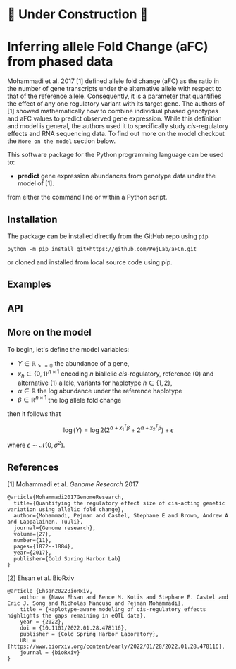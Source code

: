 # 🚧 Under Construction 🚧

# Inferring allele Fold Change (aFC) from phased data

Mohammadi et al. 2017 [1] defined allele fold change (aFC) as the 
ratio in the number of gene transcripts under the alternative 
allele with respect to that of the reference allele.  Consequently,
it is a parameter that quantifies the effect of any one regulatory
variant with its target gene.  The authors of [1] showed mathematically
how to combine individual phased genotypes and aFC values to predict 
observed gene expression.  While this definition and model is general,
the authors used it to specifically study *cis*-regulatory effects 
and RNA sequencing data.  To find out more on the model checkout
the `More on the model` section below.

This software package for the Python programming language can be 
used to:

* **predict** gene expression abundances from genotype data under
    the model of [1].

from either the command line or within a Python script.


## Installation

The package can be installed directly from the GitHub repo using `pip`

```
python -m pip install git+https://github.com/PejLab/aFCn.git
```

or cloned and installed from local source code using pip.


## Examples


## API


## More on the model

To begin, let's define the model variables:

* $Y\in\mathbb{R_{>=0}}$ the abundance of a gene, 
* $x_h\in\{0,1\}^{n\times 1}$ encoding $n$ biallelic 
*cis*-regulatory, reference (0) and alternative (1) allele, variants for haplotype $h\in\{1,2\}$, 
* $\alpha\in\mathbb{R}$ the log abundance under the reference haplotype
* $\beta\in\mathbb{R}^{n\times 1}$ the log allele fold change

then it follows that

$$
\log(Y) = 
    \log 2 \left(2^{\alpha + x_1^{T}\beta} + 2^{\alpha + x_2^{T}\beta}\right) + 
    \epsilon
$$ 

where $\epsilon\sim\mathcal{N}(0,\sigma^2)$.



## References

[1] Mohammadi et al. *Genome Research* 2017

```
@article{Mohammadi2017GenomeResearch,
  title={Quantifying the regulatory effect size of cis-acting genetic variation using allelic fold change},
  author={Mohammadi, Pejman and Castel, Stephane E and Brown, Andrew A and Lappalainen, Tuuli},
  journal={Genome research},
  volume={27},
  number={11},
  pages={1872--1884},
  year={2017},
  publisher={Cold Spring Harbor Lab}
}
```

[2] Ehsan et al. BioRxiv

```
@article {Ehsan2022BioRxiv,
	author = {Nava Ehsan and Bence M. Kotis and Stephane E. Castel and Eric J. Song and Nicholas Mancuso and Pejman Mohammadi},
	title = {Haplotype-aware modeling of cis-regulatory effects highlights the gaps remaining in eQTL data},
	year = {2022},
	doi = {10.1101/2022.01.28.478116},
	publisher = {Cold Spring Harbor Laboratory},
	URL = {https://www.biorxiv.org/content/early/2022/01/28/2022.01.28.478116},
	journal = {bioRxiv}
}
```
